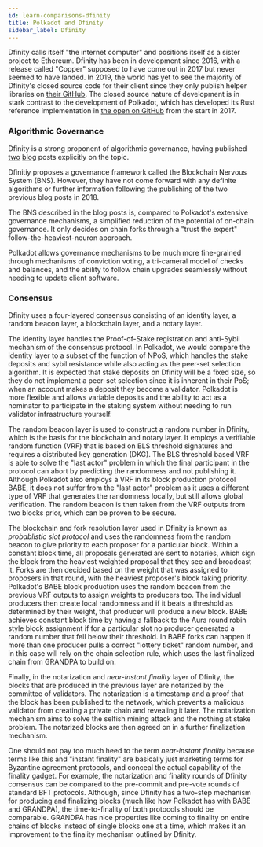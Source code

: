 ```yaml
---
id: learn-comparisons-dfinity
title: Polkadot and Dfinity
sidebar_label: Dfinity
---
```


Dfinity calls itself "the internet computer" and positions itself as a sister project to Ethereum.
Dfinity has been in development since 2016, with a release called "Copper" supposed to have come out
in 2017 but never seemed to have landed. In 2019, the world has yet to see the majority of Dfinity's
closed source code for their client since they only publish helper libraries on [their
GitHub][dfinity github]. The closed source nature of development is in stark contrast to the
development of Polkadot, which has developed its Rust reference implementation in [the open on
GitHub][polkadot github] from the start in 2017.

### Algorithmic Governance

Dfinity is a strong proponent of algorithmic governance, having published
[two](https://medium.com/dfinity/the-dfinity-blockchain-nervous-system-a5dd1783288e#.duzxztt9k)
[blog](https://medium.com/dfinity/future-governance-integrating-traditional-ai-technology-into-the-blockchain-nervous-system-825ababf9d9)
posts explicitly on the topic.

Dfinitiy proposes a governance framework called the Blockchain Nervous System (BNS). However, they
have not come forward with any definite algorithms or further information following the publishing
of the two previous blog posts in 2018.

The BNS described in the blog posts is, compared to Polkadot's extensive governance mechanisms, a
simplified reduction of the potential of on-chain governance. It only decides on chain forks through
a "trust the expert" follow-the-heaviest-neuron approach.

Polkadot allows governance mechanisms to be much more fine-grained through mechanisms of conviction
voting, a tri-cameral model of checks and balances, and the ability to follow chain upgrades
seamlessly without needing to update client software.

### Consensus

Dfinity uses a four-layered consensus consisting of an identity layer, a random beacon layer, a
blockchain layer, and a notary layer.

The identity layer handles the Proof-of-Stake registration and anti-Sybil mechanism of the consensus
protocol. In Polkadot, we would compare the identity layer to a subset of the function of NPoS,
which handles the stake deposits and sybil resistance while also acting as the peer-set selection
algorithm. It is expected that stake deposits on Dfinity will be a fixed size, so they do not
implement a peer-set selection since it is inherent in their PoS; when an account makes a deposit
they become a validator. Polkadot is more flexible and allows variable deposits and the ability to
act as a nominator to participate in the staking system without needing to run validator
infrastructure yourself.

The random beacon layer is used to construct a random number in Dfinity, which is the basis for the
blockchain and notary layer. It employs a verifiable random function (VRF) that is based on BLS
threshold signatures and requires a distributed key generation (DKG). The BLS threshold based VRF is
able to solve the "last actor" problem in which the final participant in the protocol can abort by
predicting the randomness and not publishing it. Although Polkadot also employs a VRF in its block
production protocol BABE, it does not suffer from the "last actor" problem as it uses a different
type of VRF that generates the randomness locally, but still allows global verification. The random
beacon is then taken from the VRF outputs from two blocks prior, which can be proven to be secure.

The blockchain and fork resolution layer used in Dfinity is known as _probablistic slot protocol_
and uses the randomness from the random beacon to give priority to each proposer for a particular
block. Within a constant block time, all proposals generated are sent to notaries, which sign the
block from the heaviest weighted proposal that they see and broadcast it. Forks are then decided
based on the weight that was assigned to proposers in that round, with the heaviest proposer's block
taking priority. Polkadot's BABE block production uses the random beacon from the previous VRF
outputs to assign weights to producers too. The individual producers then create local randomness
and if it beats a threshold as determined by their weight, that producer will produce a new block.
BABE achieves constant block time by having a fallback to the Aura round robin style block
assignment if for a particular slot no producer generated a random number that fell below their
threshold. In BABE forks can happen if more than one producer pulls a correct "lottery ticket"
random number, and in this case will rely on the chain selection rule, which uses the last finalized
chain from GRANDPA to build on.

Finally, in the notarization and _near-instant finality_ layer of Dfinity, the blocks that are
produced in the previous layer are notarized by the committee of validators. The notarization is a
timestamp and a proof that the block has been published to the network, which prevents a malicious
validator from creating a private chain and revealing it later. The notarization mechanism aims to
solve the selfish mining attack and the nothing at stake problem. The notarized blocks are then
agreed on in a further finalization mechanism.

One should not pay too much heed to the term _near-instant finality_ because terms like this and
"instant finality" are basically just marketing terms for Byzantine agreement protocols, and conceal
the actual capability of the finality gadget. For example, the notarization and finality rounds of
Dfinity consensus can be compared to the pre-commit and pre-vote rounds of standard BFT protocols.
Although, since Dfinity has a two-step mechanism for producing and finalizing blocks (much like how
Polkadot has with BABE and GRANDPA), the time-to-finality of both protocols should be comparable.
GRANDPA has nice properties like coming to finality on entire chains of blocks instead of single
blocks one at a time, which makes it an improvement to the finality mechanism outlined by Dfinity.

[dfinity github]: https://github.com/dfinity
[polkadot github]: https://github.com/paritytech/polkadot
